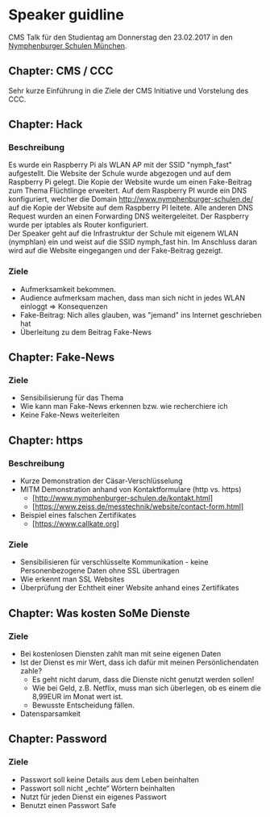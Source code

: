 # Speaker guidline
CMS Talk für den Studientag am Donnerstag den 23.02.2017 in den [Nymphenburger Schulen München](http://www.nymphenburger-schulen.de/).

## Chapter: CMS / CCC
Sehr kurze Einführung in die Ziele der CMS Initiative und Vorstelung des CCC.

## Chapter: Hack
### Beschreibung
Es wurde ein Raspberry Pi als WLAN AP mit der SSID "nymph_fast" aufgestellt. Die Website der Schule wurde abgezogen und auf dem Raspberry Pi gelegt. Die Kopie der Website wurde um einen Fake-Beitrag zum Thema Flüchtlinge erweitert. Auf dem Raspberry PI wurde ein DNS konfiguriert, welcher die Domain http://www.nymphenburger-schulen.de/ auf die Kopie der Website auf dem Raspberry PI leitete. Alle anderen DNS Request wurden an einen Forwarding DNS weitergeleitet. Der Raspberry wurde per iptables als Router konfiguriert. <br/>
Der Speaker geht auf die Infrastruktur der Schule mit eigenem WLAN (nymphlan) ein und weist auf die SSID nymph_fast hin. Im Anschluss daran wird auf die Website eingegangen und der Fake-Beitrag gezeigt.

### Ziele
* Aufmerksamkeit bekommen.
* Audience aufmerksam machen, dass man sich nicht in jedes WLAN einloggt => Konsequenzen
* Fake-Beitrag: Nich alles glauben, was "jemand" ins Internet geschrieben hat
* Überleitung zu dem Beitrag Fake-News

## Chapter: Fake-News
### Ziele
* Sensibilisierung für das Thema
* Wie kann man Fake-News erkennen bzw. wie recherchiere ich
* Keine Fake-News weiterleiten

## Chapter: https
### Beschreibung
* Kurze Demonstration der Cäsar-Verschlüsselung
* MITM Demonstration anhand von Kontaktformulare (http vs. https)
	* [http://www.nymphenburger-schulen.de/kontakt.html]
	* [https://www.zeiss.de/messtechnik/website/contact-form.html]
* Beispiel eines falschen Zertifikates
	* [https://www.callkate.org]

### Ziele
* Sensibilisieren für verschlüsselte Kommunikation - keine Personenbezogene Daten ohne SSL übertragen
* Wie erkennt man SSL Websites
* Überprüfung der Echtheit einer Website anhand eines Zertifikates

## Chapter: Was kosten SoMe Dienste
### Ziele
* Bei kostenlosen Diensten zahlt man mit seine eigenen Daten
* Ist der Dienst es mir Wert, dass ich dafür mit meinen Persönlichendaten zahle?
	* Es geht nicht darum, dass die Dienste nicht genutzt werden sollen!
	* Wie bei Geld, z.B. Netflix, muss man sich überlegen, ob es einem die 8,99EUR im Monat wert ist.
	* Bewusste Entscheidung fällen.
* Datensparsamkeit

## Chapter: Password
### Ziele
* Passwort soll keine Details aus dem Leben beinhalten
* Passwort soll nicht „echte“ Wörtern beinhalten
* Nutzt für jeden Dienst ein eigenes Passwort
* Benutzt einen Passwort Safe
